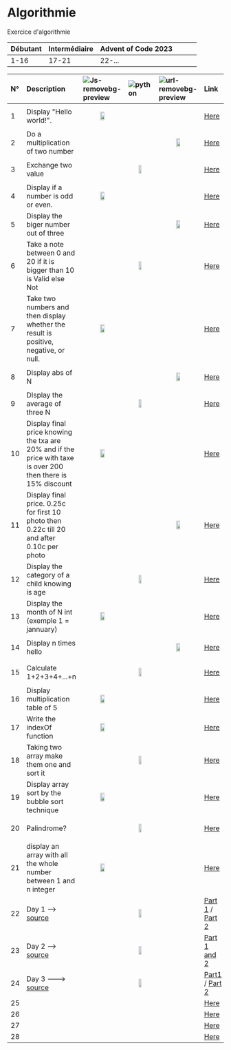 # Algorithmie
Exercice d'algorithmie

|Débutant|Intermédiaire|Advent of Code 2023||||
|:-|:-|:-|:-|:-|:-|
|1-16|17-21|22-...||||



|N°|Description|![Js-removebg-preview](https://github.com/Joal1291/algorithmie/assets/144683460/7b39bf84-1c09-41f8-bcfd-5a0f148c026a)|![python](https://github.com/Joal1291/algorithmie/assets/144683460/53e7e782-f8ec-48b8-9785-e541a727e167)|![url-removebg-preview](https://github.com/Joal1291/algorithmie/assets/144683460/a4f40db8-3bbf-4eba-9ed9-20b957a54775)|Link|
|:-----|:-----|:-----|:-----|:-----|:-----|
|1|Display "Hello world!". |<p align="center" width="100%"><img width="33%" src="https://github.com/Joal1291/algorithmie/assets/144683460/9f589111-f320-4fb1-a4b3-de318e9251d9"></p>|||[Here](https://github.com/Joal1291/algorithmie/blob/main/javascript/exercice1.js)|
|2|Do a multiplication of two number|||<p align="center" width="100%"><img width="33%" src="https://github.com/Joal1291/algorithmie/assets/144683460/9f589111-f320-4fb1-a4b3-de318e9251d9"></p>|[Here](https://github.com/Joal1291/algorithmie/blob/main/php/exercice2.php)|
|3|Exchange two value||<p align="center" width="100%"><img width="33%" src="https://github.com/Joal1291/algorithmie/assets/144683460/9f589111-f320-4fb1-a4b3-de318e9251d9"></p>||[Here](https://github.com/Joal1291/algorithmie/blob/main/python/exercice3.py)|
|4|Display if a number is odd or even.|<p align="center" width="100%"><img width="33%" src="https://github.com/Joal1291/algorithmie/assets/144683460/9f589111-f320-4fb1-a4b3-de318e9251d9"></p>|||[Here](https://github.com/Joal1291/algorithmie/blob/main/javascript/exercice4.js)|
|5|Display the biger number out of three|||<p align="center" width="100%"><img width="33%" src="https://github.com/Joal1291/algorithmie/assets/144683460/9f589111-f320-4fb1-a4b3-de318e9251d9"></p>|[Here](https://github.com/Joal1291/algorithmie/blob/main/php/exercice5.php)|
|6|Take a note between 0 and 20 if it is bigger than 10 is Valid else Not||<p align="center" width="100%"><img width="33%" src="https://github.com/Joal1291/algorithmie/assets/144683460/9f589111-f320-4fb1-a4b3-de318e9251d9"></p>||[Here](https://github.com/Joal1291/algorithmie/blob/main/python/exercice6.py)|
|7|Take two numbers and then display whether the result is positive, negative, or null.|<p align="center" width="100%"><img width="33%" src="https://github.com/Joal1291/algorithmie/assets/144683460/9f589111-f320-4fb1-a4b3-de318e9251d9"></p>|||[Here](https://github.com/Joal1291/algorithmie/blob/main/javascript/exercice7.js)|
|8|Display abs of N|||<p align="center" width="100%"><img width="33%" src="https://github.com/Joal1291/algorithmie/assets/144683460/9f589111-f320-4fb1-a4b3-de318e9251d9"></p>|[Here](https://github.com/Joal1291/algorithmie/blob/main/php/exercice8.php)|
|9|DIsplay the average of three N||<p align="center" width="100%"><img width="33%" src="https://github.com/Joal1291/algorithmie/assets/144683460/9f589111-f320-4fb1-a4b3-de318e9251d9"></p>||[Here](https://github.com/Joal1291/algorithmie/blob/main/python/exercice9.py)|
|10|Display final price knowing the txa are 20% and if the price with taxe is over 200 then there is 15% discount|<p align="center" width="100%"><img width="33%" src="https://github.com/Joal1291/algorithmie/assets/144683460/9f589111-f320-4fb1-a4b3-de318e9251d9"></p>|||[Here](https://github.com/Joal1291/algorithmie/blob/main/javascript/exercice10.js)|
|11|Display final price. 0.25c for first 10 photo then 0.22c till 20 and after 0.10c per photo|||<p align="center" width="100%"><img width="33%" src="https://github.com/Joal1291/algorithmie/assets/144683460/9f589111-f320-4fb1-a4b3-de318e9251d9"></p>|[Here](https://github.com/Joal1291/algorithmie/blob/main/php/exercice11.php)|
|12|Display the category of a child knowing is age||<p align="center" width="100%"><img width="33%" src="https://github.com/Joal1291/algorithmie/assets/144683460/9f589111-f320-4fb1-a4b3-de318e9251d9"></p>||[Here](https://github.com/Joal1291/algorithmie/blob/main/python/exercice12.py)|
|13|Display the month of N int (exemple 1 = jannuary)|<p align="center" width="100%"><img width="33%" src="https://github.com/Joal1291/algorithmie/assets/144683460/9f589111-f320-4fb1-a4b3-de318e9251d9"></p>|||[Here](https://github.com/Joal1291/algorithmie/blob/main/javascript/exercice13.js)|
|14|Display n times hello|||<p align="center" width="100%"><img width="33%" src="https://github.com/Joal1291/algorithmie/assets/144683460/9f589111-f320-4fb1-a4b3-de318e9251d9"></p>|[Here](https://github.com/Joal1291/algorithmie/blob/main/php/exercice14.php)|
|15|Calculate 1+2+3+4+...+n||<p align="center" width="100%"><img width="33%" src="https://github.com/Joal1291/algorithmie/assets/144683460/9f589111-f320-4fb1-a4b3-de318e9251d9"></p>||[Here](https://github.com/Joal1291/algorithmie/blob/main/python/exercice15.py)|
|16|Display multiplication table of 5|<p align="center" width="100%"><img width="33%" src="https://github.com/Joal1291/algorithmie/assets/144683460/9f589111-f320-4fb1-a4b3-de318e9251d9"></p>|||[Here](https://github.com/Joal1291/algorithmie/blob/main/javascript/exercice16.js)|
|17|Write the indexOf function|<p align="center" width="100%"><img width="33%" src="https://github.com/Joal1291/algorithmie/assets/144683460/9f589111-f320-4fb1-a4b3-de318e9251d9"></p>|||[Here](https://github.com/Joal1291/algorithmie/blob/main/javascript/exercice17.js)|
|18|Taking two array make them one and sort it||<p align="center" width="100%"><img width="33%" src="https://github.com/Joal1291/algorithmie/assets/144683460/9f589111-f320-4fb1-a4b3-de318e9251d9"></p>||[Here](https://github.com/Joal1291/algorithmie/blob/main/python/exercice18.py)|
|19|Display array sort by the bubble sort technique|<p align="center" width="100%"><img width="33%" src="https://github.com/Joal1291/algorithmie/assets/144683460/9f589111-f320-4fb1-a4b3-de318e9251d9"></p>|||[Here](https://github.com/Joal1291/algorithmie/blob/main/javascript/exercice19.js)|
|20|Palindrome?||<p align="center" width="100%"><img width="33%" src="https://github.com/Joal1291/algorithmie/assets/144683460/9f589111-f320-4fb1-a4b3-de318e9251d9"></p>||[Here](https://github.com/Joal1291/algorithmie/blob/main/python/exercice20.py)|
|21|display an array with all the whole number between 1 and n integer|<p align="center" width="100%"><img width="33%" src="https://github.com/Joal1291/algorithmie/assets/144683460/9f589111-f320-4fb1-a4b3-de318e9251d9"></p>|||[Here](https://github.com/Joal1291/algorithmie/blob/main/javascript/exercice21.js)|
|22|Day 1 --> [source](https://adventofcode.com/2023/day/1)||<p align="center" width="100%"><img width="33%" src="https://github.com/Joal1291/algorithmie/assets/144683460/9f589111-f320-4fb1-a4b3-de318e9251d9"></p>||[Part 1](https://github.com/Joal1291/algorithmie/blob/main/AdventOfCode2023/day1_part1.py) / [Part 2](https://github.com/Joal1291/algorithmie/blob/main/AdventOfCode2023/day1_part2.py)|
|23|Day 2 --> [source](https://adventofcode.com/2023/day/2)||<p align="center" width="100%"><img width="33%" src="https://github.com/Joal1291/algorithmie/assets/144683460/9f589111-f320-4fb1-a4b3-de318e9251d9"></p>||[Part 1 and 2](https://github.com/Joal1291/algorithmie/blob/main/AdventOfCode2023/day2.py)|
|24|Day 3 ---> [source](https://adventofcode.com/2023/day/3)||<p align="center" width="100%"><img width="33%" src="https://github.com/Joal1291/algorithmie/assets/144683460/9f589111-f320-4fb1-a4b3-de318e9251d9"></p>||[Part1](https://github.com/Joal1291/algorithmie/blob/main/AdventOfCode2023/day3.py) / [Part 2](https://github.com/Joal1291/algorithmie/blob/main/AdventOfCode2023/day3_part2.py)|
|25|||||[Here]()|
|26|||||[Here]()|
|27|||||[Here]()|
|28|||||[Here]()|
